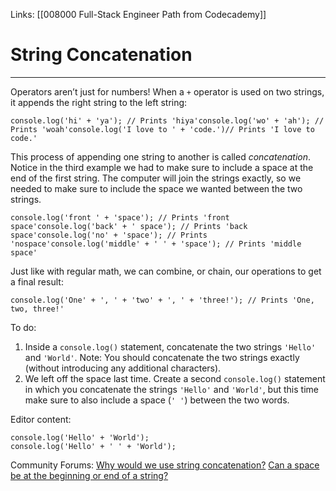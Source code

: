 Links:  [[008000 Full-Stack Engineer Path from Codecademy]]
# String Concatenation
---
Operators aren’t just for numbers! When a `+` operator is used on two strings, it appends the right string to the left string:

	console.log('hi' + 'ya'); // Prints 'hiya'console.log('wo' + 'ah'); // Prints 'woah'console.log('I love to ' + 'code.')// Prints 'I love to code.'

This process of appending one string to another is called _concatenation_. Notice in the third example we had to make sure to include a space at the end of the first string. The computer will join the strings exactly, so we needed to make sure to include the space we wanted between the two strings.

	console.log('front ' + 'space'); // Prints 'front space'console.log('back' + ' space'); // Prints 'back space'console.log('no' + 'space'); // Prints 'nospace'console.log('middle' + ' ' + 'space'); // Prints 'middle space'
	
Just like with regular math, we can combine, or chain, our operations to get a final result:

	console.log('One' + ', ' + 'two' + ', ' + 'three!'); // Prints 'One, two, three!'

To do:
1. Inside a `console.log()` statement, concatenate the two strings `'Hello'` and `'World'`.
	Note: You should concatenate the two strings exactly (without introducing any additional characters).
2. We left off the space last time. Create a second `console.log()` statement in which you concatenate the strings `'Hello'` and `'World'`, but this time make sure to also include a space (`' '`) between the two words.

Editor content:

	console.log('Hello' + 'World');
	console.log('Hello' + ' ' + 'World');

Community Forums:
[Why would we use string concatenation?](https://discuss.codecademy.com/t/why-would-we-use-string-concatenation/489677)
[ Can a space be at the beginning or end of a string?](https://discuss.codecademy.com/t/can-a-space-be-at-the-beginning-or-end-of-a-string/489680)
